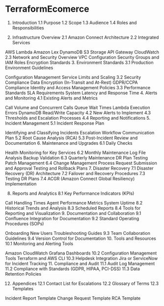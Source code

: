 # TerraformEcomerce

1. Introduction
1.1 Purpose
1.2 Scope
1.3 Audience
1.4 Roles and Responsibilities

2. Infrastructure Overview
2.1 Amazon Connect Architecture
2.2 Integrated Services

AWS Lambda
Amazon Lex
DynamoDB
S3 Storage
API Gateway
CloudWatch
2.3 Network and Security Overview
VPC Configuration
Security Groups and IAM Roles
Encryption Standards
3. Environment Standards
3.1 Production Environment Guidelines

Configuration Management
Service Limits and Scaling
3.2 Security Compliance
Data Encryption (In-Transit and At-Rest)
GDPR/CCPA Compliance
Identity and Access Management Policies
3.3 Performance Standards
SLA Requirements
System Latency and Response Time
4. Alerts and Monitoring
4.1 Existing Alerts and Metrics

Call Volume and Concurrent Calls
Queue Wait Times
Lambda Execution Errors
DynamoDB Read/Write Capacity
4.2 New Alerts to Implement
4.3 Thresholds and Escalation Processes
4.4 Reporting and Notifications
5. Incident Management
5.1 Incident Response Plan

Identifying and Classifying Incidents
Escalation Workflow
Communication Plan
5.2 Root Cause Analysis (RCA)
5.3 Post-Incident Review and Documentation
6. Maintenance and Upgrades
6.1 Daily Checks

Health Monitoring for Key Services
6.2 Monthly Maintenance
Log File Analysis
Backup Validation
6.3 Quarterly Maintenance
DR Plan Testing
Patch Management
6.4 Change Management Process
Request Submission and Approval
Testing and Rollback Plans
7. Disaster Recovery
7.1 Disaster Recovery (DR) Architecture
7.2 Failover and Recovery Procedures
7.3 Testing DR Plans
7.4 ACGR (Amazon Connect Global Resiliency) Implementation

8. Reports and Analytics
8.1 Key Performance Indicators (KPIs)

Call Handling Times
Agent Performance Metrics
System Uptime
8.2 Historical Trends and Analysis
8.3 Scheduled Reports
8.4 Tools for Reporting and Visualization
9. Documentation and Collaboration
9.1 Confluence Integration for Documentation
9.2 Standard Operating Procedures (SOPs)

Onboarding New Users
Troubleshooting Guides
9.3 Team Collaboration Guidelines
9.4 Version Control for Documentation
10. Tools and Resources
10.1 Monitoring and Alerting Tools

Amazon CloudWatch
Grafana Dashboards
10.2 Configuration Management Tools
Terraform and AWS CLI
10.3 Helpdesk Integration
Jira or ServiceNow for Incident Tracking
11. Compliance and Audit
11.1 Audit Log Management
11.2 Compliance with Standards (GDPR, HIPAA, PCI-DSS)
11.3 Data Retention Policies

12. Appendices
12.1 Contact List for Escalations
12.2 Glossary of Terms
12.3 Templates

Incident Report Template
Change Request Template
RCA Template
